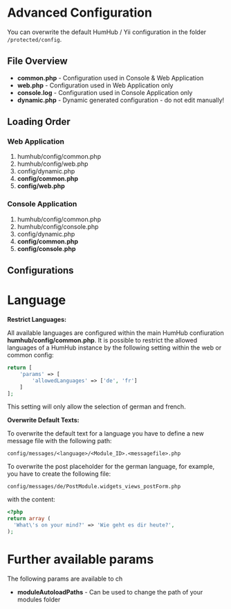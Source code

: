 Advanced Configuration
======================

You can overwrite the default HumHub / Yii configuration in the folder `/protected/config`. 

## File Overview

- **common.php**  - Configuration used in Console & Web Application
- **web.php** - Configuration used in Web Application only
- **console.log** - Configuration used in Console Application only
- **dynamic.php** - Dynamic generated configuration - do not edit manually!

## Loading Order

### Web Application

1. humhub/config/common.php
2. humhub/config/web.php
3. config/dynamic.php
4. **config/common.php**
5. **config/web.php**


### Console Application

1. humhub/config/common.php
2. humhub/config/console.php
3. config/dynamic.php
4. **config/common.php**
5. **config/console.php**

## Configurations

# Language


**Restrict Languages:**

All available languages are configured within the main HumHub confiuration **humhub/config/common.php**. 
It is possible to restrict the allowed languages of a HumHub instance by the following setting within
the web or common config:

```php
return [
    'params' => [
        'allowedLanguages' => ['de', 'fr']
    ]
];
```

This setting will only allow the selection of german and french.

**Overwrite Default Texts:**

To overwrite the default text for a language you have to define a new message file with the following path:

```
config/messages/<language>/<Module_ID>.<messagefile>.php
``` 

To overwrite the post placeholder for the german language, for example, you have to create the following file:

```
config/messages/de/PostModule.widgets_views_postForm.php
```

with the content:

```php
<?php
return array (
  'What\'s on your mind?' => 'Wie geht es dir heute?',
);
```

# Further available params

The following params are available to ch

 - **moduleAutoloadPaths** - Can be used to change the path of your modules folder
